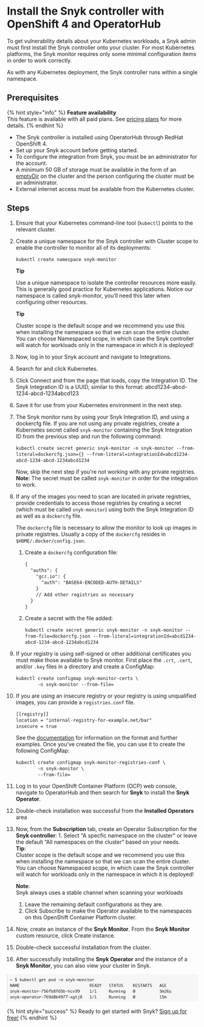 # Install the Snyk controller with OpenShift 4 and OperatorHub

To get vulnerability details about your Kubernetes workloads, a Snyk admin must first install the Snyk controller onto your cluster. For most Kubernetes platforms, the Snyk monitor requires only some minimal configuration items in order to work correctly.

As with any Kubernetes deployment, the Snyk controller runs within a single namespace.

## Prerequisites

{% hint style="info" %}
**Feature availability**  
This feature is available with all paid plans. See [pricing plans](https://snyk.io/plans/) for more details.
{% endhint %}

* The Snyk controller is installed using OperatorHub through RedHat OpenShift 4.
* Set up your Snyk account before getting started.
* To configure the integration from Snyk, you must be an administrator for the account.
* A minimum 50 GB of storage must be available in the form of an [emptyDir](https://kubernetes.io/docs/concepts/storage/volumes/#emptydir) on the cluster and the person configuring the cluster must be an administrator.
* External internet access must be available from the Kubernetes cluster.

## Steps

1. Ensure that your Kubernetes command-line tool \(`kubectl`\) points to the relevant cluster.
2. Create a unique namespace for the Snyk controller with Cluster scope to enable the controller to monitor all of its deployments:

   ```text
   kubectl create namespace snyk-monitor
   ```

   **Tip**

   Use a unique namespace to isolate the controller resources more easily. This is generally good practice for Kubernetes applications. Notice our namespace is called snyk-monitor, you’ll need this later when configuring other resources.

   **Tip**

   Cluster scope is the default scope and we recommend you use this when installing the namespace so that we can scan the entire cluster. You can choose Namespaced scope, in which case the Snyk controller will watch for workloads only in the namespace in which it is deployed!

3. Now, log in to your Snyk account and navigate to Integrations.
4. Search for and click Kubernetes.
5. Click Connect and from the page that loads, copy the Integration ID. The Snyk Integration ID is a UUID, similar to this format: abcd1234-abcd-1234-abcd-1234abcd123
6. Save it for use from your Kubernetes environment in the next step.
7. The Snyk monitor runs by using your Snyk Integration ID, and using a dockercfg file. If you are not using any private registries, create a Kubernetes secret called `snyk-monitor` containing the Snyk Integration ID from the previous step and run the following command:

   ```text
   kubectl create secret generic snyk-monitor -n snyk-monitor --from-literal=dockercfg.json={} --from-literal=integrationId=abcd1234-abcd-1234-abcd-1234abcd1234
   ```

   Now, skip the next step if you're not working with any private registries.  
   **Note**: The secret must be called `snyk-monitor` in order for the integration to work.

8. If any of the images you need to scan are located in private registries, provide credentials to access those registries by creating a secret \(which must be called `snyk-monitor`\) using both the Snyk Integration ID as well as a `dockercfg` file.

   The `dockercfg` file is necessary to allow the monitor to look up images in private registries. Usually a copy of the `dockercfg` resides in `$HOME/.docker/config.json`.

   1. Create a `dockercfg` configuration file:

      ```text
      {
        "auths": {
          "gcr.io": {
            "auth": "BASE64-ENCODED-AUTH-DETAILS"
          }
          // Add other registries as necessary
        }
      }
      ```

   2. Create a secret with the file added:

      ```text
      kubectl create secret generic snyk-monitor -n snyk-monitor --from-file=dockercfg.json --from-literal=integrationId=abcd1234-abcd-1234-abcd-1234abcd1234
      ```

9. If your registry is using self-signed or other additional certificates you must make those available to Snyk monitor. First place the `.crt`, `.cert`, and/or `.key` files in a directory and create a ConfigMap:

   ```text
   kubectl create configmap snyk-monitor-certs \
           -n snyk-monitor --from-file=
   ```

10. If you are using an insecure registry or your registry is using unqualified images, you can provide a `registries.conf` file.

    ```text
    [[registry]]
    location = "internal-registry-for-example.net/bar"
    insecure = true
    ```

    See the [documentation](https://github.com/containers/image/blob/master/docs/containers-registries.conf.5.md) for information on the format and further examples. Once you've created the file, you can use it to create the following ConfigMap:

    ```text
    kubectl create configmap snyk-monitor-registries-conf \
            -n snyk-monitor \
            --from-file=
    ```

11. Log in to your OpenShift Container Platform \(OCP\) web console, navigate to OperatorHub and then search for **Snyk** to install the **Snyk Operator**.
12. Double-check installation was successful from the **Installed Operators** area
13. Now, from the **Subscription** tab, create an Operator Subscription for the **Snyk controller**: 1. Select "A specfic namespace on the cluster" or leave the default “All namespaces on the cluster” based on your needs.  
    **Tip**:  
    Cluster scope is the default scope and we recommend you use this when installing the namespace so that we can scan the entire cluster. You can choose Namespaced scope, in which case the Snyk controller will watch for workloads only in the namespace in which it is deployed!

    **Note**:  
    Snyk always uses a stable channel when scanning your workloads

    1. Leave the remaining default configurations as they are.
    2. Click Subscribe to make the Operator available to the namespaces on this OpenShift Container Platform cluster.

14. Now, create an instance of the **Snyk Monitor**. From the **Snyk Monitor** custom resource, click Create instance.
15. Double-check successful installation from the cluster.
16. After successfully installing the **Snyk Operator** and the instance of a **Snyk Monitor**, you can also view your cluster in Snyk.

![Example of successful installation from the cluster.](../../../.gitbook/assets/image%20%2840%29.png)

{% hint style="success" %}
Ready to get started with Snyk? [Sign up for free!](https://snyk.io/login?cta=sign-up&loc=footer&page=support_docs_page)
{% endhint %}

